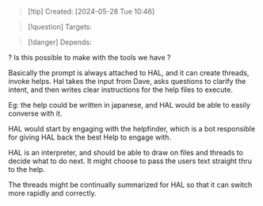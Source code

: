
>[!tip] Created: [2024-05-28 Tue 10:46]

>[!question] Targets: 

>[!danger] Depends: 

? Is this possible to make with the tools we have ?

Basically the prompt is always attached to HAL, and it can create threads, invoke helps.
Hal takes the input from Dave, asks questions to clarify the intent, and then writes clear instructions for the help files to execute.

Eg: the help could be written in japanese, and HAL would be able to easily converse with it.

HAL would start by engaging with the helpfinder, which is a bot responsible for giving HAL back the best Help to engage with.

HAL is an interpreter, and should be able to draw on files and threads to decide what to do next.  It might choose to pass the users text straight thru to the help.

The threads might be continually summarized for HAL so that it can switch more rapidly and correctly.